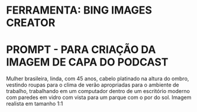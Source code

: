 # FERRAMENTA: BING IMAGES CREATOR

# PROMPT - PARA CRIAÇÃO DA IMAGEM DE CAPA DO PODCAST

Mulher brasileira, linda, com 45 anos, cabelo platinado na altura do ombro, vestindo roupas para o clima de verão apropriadas para o ambiente de trabalho, trabalhando em um computador dentro de um escritório moderno com paredes em vidro com vista para um parque com o por do sol. Imagem realista em tamanho 1:1
